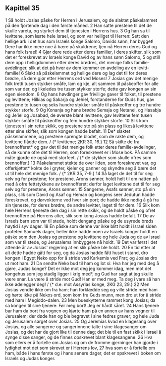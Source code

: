 ## Kapittel 35

1 Så holdt Josias påske for Herren i Jerusalem, og de slaktet påskelammet på den fjortende dag i den første måned.
2 Han satte prestene til det de skulle vareta, og styrket dem til tjenesten i Herrens hus.
3 Og han sa til levittene, som lærte hele Israel, og som var helliget til Herren: Sett den hellige ark i det hus som Israels konge Salomo, Davids sønn, har bygget! Dere har ikke mere noe å bære på skuldrene; tjen nå Herren deres Gud og hans folk Israel!
4 Gjør dere rede etter deres familier, i deres skifter, slik som det er foreskrevet av Israels konge David og av hans sønn Salomo,
5 og still dere opp i helligdommen etter deres brødres, det menige folks familie-avdelinger, slik at det på hver av dem kommer en avdeling av en levitt-familie!
6 Slakt så påskelammet og hellige dere og lag det til for deres brødre, så dere gjør etter Herrens ord ved Moses!
7 Josias gav det menige folk tretti tusen stykker småfe, lam og kje, alt sammen til påskeoffer for alle som var der, og likeledes tre tusen stykker storfe; dette gav kongen av sin egen eiendom.
8 Og hans høvdinger gav frivillige gaver til folket, til prestene og levittene; Hilkias og Sakarja og Jehiel, forstanderne for Guds hus, gav prestene to tusen og seks hundre stykker småfe til påskeoffer og tre hundre stykker storfe.
9 Og Konanja og hans brødre Semaja og Netanel, og Hasabja og Je'iel og Josabad, de øverste blant levittene, gav levittene fem tusen stykker småfe til påskeoffer og fem hundre stykker storfe.
10 Slik kom tjenesten i sin rette skikk, og prestene sto på sin plass og likeså levittene etter sine skifter, slik som kongen hadde befalt.
11 De* slaktet påskelammene, og prestene sprengte blodet, som de rakte dem, og levittene flådde dem. / {* levittene; 2KR 30, 16.}
12 Så skilte de fra brennofferet* og gav det til det menige folk etter deres familie-avdelinger, så de kunne ofre det til Herren, som foreskrevet er i Mose bok. På samme måte gjorde de også med storfeet. / {* de stykker som skulle ofres som brennoffer.}
13 Påskelammet stekte de over ilden, som foreskrevet var, og offerkjøttet* kokte de i gryter, kjeler og panner og skyndte seg å bære det ut til hele det menige folk. / {* 2KR 35, 7-9.}
14 Så laget de det til for seg selv og for prestene; for prestene, Arons sønner, holdt helt til om natten på med å ofre fettstykkene av brennofferet; derfor laget levittene det til for seg selv og for prestene, Arons sønner.
15 Sangerne, Asafs sønner, sto på sin plass, slik som David og Asaf og Heman og kongens seer Jedutun hadde foreskrevet, og dørvokterne ved hver sin port; de hadde ikke nødig å gå fra sin tjeneste, for deres brødre, de andre levitter, laget til for dem.
16 Slik kom hele Herrens tjeneste den dag i sin rette skikk, og de holdt påske og ofret brennoffere på Herrens alter, slik som kong Josias hadde befalt.
17 De av Israels barn som var til stede, holdt dengang påske og de usyrede brøds høytid i syv dager.
18 En påske som denne var ikke blitt holdt i Israel siden profeten Samuels dager, heller ikke hadde noen av Israels konger holdt en påske som den Josias og prestene og levittene og hele Juda og de av Israel som var til stede, og Jerusalems innbyggere nå holdt.
19 Det var først i det attende år av Josias' regjering at en slik påske ble holdt.
20 En tid etter at alt dette hadde gått for seg, og da Josias hadde fått huset i stand, dro kongen i Egypt Neko opp for å stride ved Karkemis ved Frat; og Josias dro ut mot ham.
21 Da sendte Neko bud til ham og lot si: Hva har jeg med deg å gjøre, Judas konge? Det er ikke mot deg jeg kommer idag, men mot det kongehus som jeg stadig ligger i krig med*, og Gud har sagt at jeg skulle være snar. La være å stride mot Gud! Han er med meg. Ta deg i vare så han ikke ødelegger deg! / {* d.e. mot Assyrias konge, 2KG 23, 29.}
22 Men Josias vendte ikke om fra ham; han forklædde seg og ville stride med ham og hørte ikke på Nekos ord, som kom fra Guds munn, men dro ut for å stride med ham i Megiddo-dalen.
23 Men bueskytterne rammet kong Josias; da sa kongen til sine tjenere: Før meg bort! Jeg er hårdt såret.
24 Hans tjenere bar ham da bort fra vognen og kjørte ham på en annen av hans vogner til Jerusalem; der døde han og ble begravet i sine fedres graver; og hele Juda og Jerusalem sørget over Josias.
25 Og Jeremias kvad en klagesang over Josias, og alle sangerne og sangerinnene talte i sine klagesanger om Josias, og det har de gjort like til denne dag; det ble til en fast skikk i Israel å synge disse sanger, og de finnes opskrevet blant klagesangene.
26 Hva som ellers er å fortelle om Josias og om de fromme gjerninger han gjorde i lydighet mot det som skrevet er i Herrens lov,
27 hva som er å fortelle om ham, både i hans første og i hans senere dager, det er opskrevet i boken om Israels og Judas konger.
